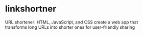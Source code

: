 # linkshortner
URL shortener: HTML, JavaScript, and CSS create a web app that transforms long URLs into shorter ones for user-friendly sharing
